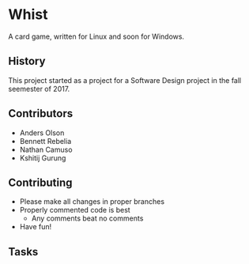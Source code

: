 # Whist
A card game, written for Linux and soon for Windows.

## History
This project started as a project for a Software Design project in the fall seemester of 2017.

## Contributors
- Anders Olson
- Bennett Rebelia
- Nathan Camuso
- Kshitij Gurung

## Contributing
- Please make all changes in proper branches
- Properly commented code is best
  - Any comments beat no comments
- Have fun!

## Tasks
